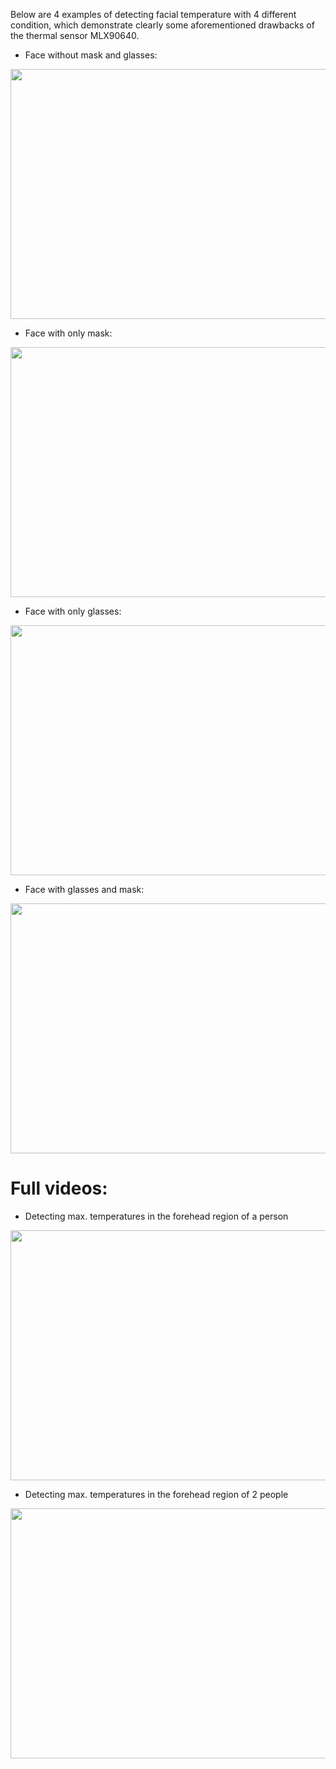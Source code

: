 Below are 4 examples of detecting facial temperature with 4 different condition, which demonstrate clearly some aforementioned drawbacks of the thermal sensor MLX90640.


* Face without mask and glasses:

<img src="https://github.com/hungggdo/thermal-and-visible-images-fusion/blob/main/figures/proof_of_concepts/Face%20without%20glasses%20and%20mask.png" width="640" height="400" />



* Face with only mask:

<img src="https://github.com/hungggdo/thermal-and-visible-images-fusion/blob/main/figures/proof_of_concepts/Face%20with%20only%20mask.png" width="640" height="400" />



* Face with only glasses:

<img src="https://github.com/hungggdo/thermal-and-visible-images-fusion/blob/main/figures/proof_of_concepts/Face%20with%20only%20glasses.png" width="640" height="400" />



* Face with glasses and mask:

<img src="https://github.com/hungggdo/thermal-and-visible-images-fusion/blob/main/figures/proof_of_concepts/Face%20with%20glasses%20and%20mask.png" width="640" height="400" />



# Full videos:

- Detecting max. temperatures in the forehead region of a person
<img src="https://github.com/hungggdo/thermal-and-visible-images-fusion/blob/main/figures/proof_of_concepts/face%20detect_max%20temp%20forehead_optimal%20distance.mp4" width="640" height="400" />

- Detecting max. temperatures in the forehead region of 2 people     
<img src="https://github.com/hungggdo/thermal-and-visible-images-fusion/blob/main/figures/proof_of_concepts/2people_face%20detect_max%20temp%20forehead.mp4" width="640" height="400" />

     
